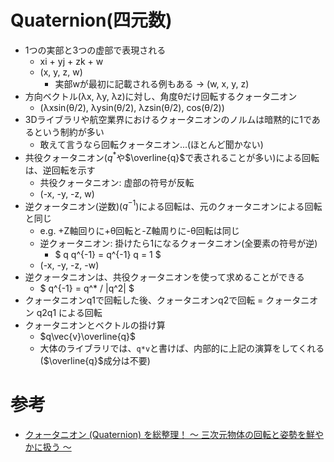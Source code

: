 # Quaternion(四元数)

- 1つの実部と3つの虚部で表現される
    - xi + yj + zk + w
    - (x, y, z, w)
        - 実部wが最初に記載される例もある -> (w, x, y, z)
- 方向ベクトル(λx, λy, λz)に対し、角度θだけ回転するクォータ二オン
    - (λxsin(θ/2), λysin(θ/2), λzsin(θ/2), cos(θ/2))
- 3Dライブラリや航空業界におけるクォータニオンのノルムは暗黙的に1であるという制約が多い
    - 敢えて言うなら回転クォータニオン...(ほとんど聞かない)
- 共役クォータニオン($q^*$や$\overline{q}$で表されることが多い)による回転は、逆回転を示す
    - 共役クォータニオン: 虚部の符号が反転
    - (-x, -y, -z, w)
- 逆クォータニオン(逆数)($q^{-1}$)による回転は、元のクォータニオンによる回転と同じ
    - e.g. +Z軸回りに+θ回転と-Z軸周りに-θ回転は同じ
    - 逆クォータニオン: 掛けたら1になるクォータニオン(全要素の符号が逆)
        - $ q q^{-1} = q^{-1} q = 1 $
    - (-x, -y, -z, -w)
- 逆クォータニオンは、共役クォータニオンを使って求めることができる
    - $ q^{-1} = q^* / |q^2| $
- クォータニオンq1で回転した後、クォータニオンq2で回転 = クォータニオン q2q1 による回転
- クォータニオンとベクトルの掛け算
    - $q\vec{v}\overline{q}$
    - 大体のライブラリでは、`q*v`と書けば、内部的に上記の演算をしてくれる($\overline{q}$成分は不要)

# 参考

- [クォータニオン (Quaternion) を総整理！ ～ 三次元物体の回転と姿勢を鮮やかに扱う ～](https://qiita.com/drken/items/0639cf34cce14e8d58a5)
